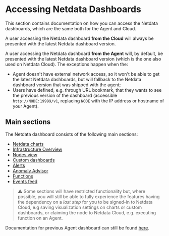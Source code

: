 # Accessing Netdata Dashboards

This section contains documentation on how you can access the Netdata dashboards, which are the same both for the Agent and Cloud.

A user accessing the Netdata dashboard **from the Cloud** will always be presented with the latest Netdata dashboard version.

A user accessing the Netdata dashboard **from the Agent** will, by default, be presented with the latest Netdata dashboard version (which is the one also used on Netdata Cloud).
The exceptions happen when the:
* Agent doesn't have external network access, so it won't be able to get the latest Netdata dashboards, but will fallback to the Netdata dashboard version that 
was shipped with the agent;
* Users have defined, e.g. through URL bookmark, that they wants to see the previous version of the dashboard (accessible `http://NODE:19999/v1`, replacing `NODE` with the IP address or hostname of your Agent). 

## Main sections

The Netdata dashboard consists of the following main sections:
* [Netdata charts](https://github.com/netdata/netdata/blob/master/docs/cloud/visualize/interact-new-charts.md)
* [Infrastructure Overview](https://github.com/netdata/netdata/blob/master/docs/visualize/overview-infrastructure.md)
* [Nodes view](https://github.com/netdata/netdata/blob/master/docs/cloud/visualize/nodes.md)
* [Custom dashboards](https://learn.netdata.cloud/docs/visualizations/custom-dashboards)
* [Alerts](https://github.com/netdata/netdata/blob/master/docs/monitor/view-active-alarms.md)
* [Anomaly Advisor](https://github.com/netdata/netdata/blob/master/docs/cloud/insights/anomaly-advisor.md)
* [Functions](https://github.com/netdata/netdata/blob/master/docs/cloud/netdata-functions.md)
* [Events feed](https://github.com/netdata/netdata/blob/master/docs/cloud/insights/events-feed.md)

> ⚠️ Some sections will have restricted functionality but, where possible, you will still be able to fully experience the features having the dependency on a _last step_ for you to be signed-in to Netdata Cloud, e.g saving visualization settings on charts or custom dashboards, or claiming the node to Netdata Cloud, e.g. executing function on an Agent.


Documentation for previous Agent dashboard can still be found [here](https://github.com/netdata/netdata/blob/master/web/gui/README.md).